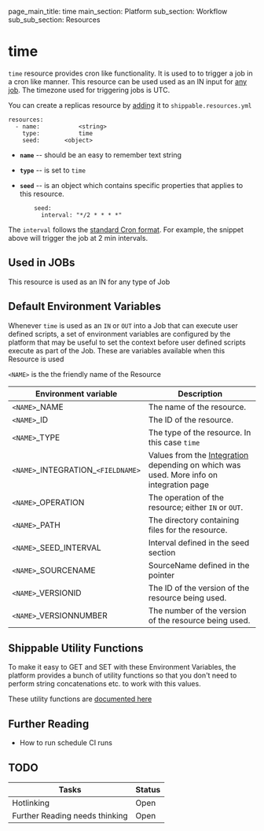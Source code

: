 page_main_title: time
main_section: Platform
sub_section: Workflow
sub_sub_section: Resources


# time
`time` resource provides cron like functionality. It is used to to trigger a job in a cron like manner. This resource can be used used as an IN input for [any job](workflow/job/overview/). The timezone used for triggering jobs is UTC.

You can create a replicas resource by [adding](resources-working-wth#adding) it to `shippable.resources.yml`

```
resources:
  - name: 			<string>
    type: 			time
    seed:		<object>
```

* **`name`** -- should be an easy to remember text string

* **`type`** -- is set to `time`

* **`seed`** -- is an object which contains specific properties that applies to this resource.

	```
		seed:
		  interval: "*/2 * * * *"
	```
The `interval` follows the [standard Cron format](https://en.wikipedia.org/wiki/Cron). For example, the snippet above will trigger the job at 2 min intervals.

## Used in JOBs
This resource is used as an IN for any type of Job

## Default Environment Variables
Whenever `time` is used as an `IN` or `OUT` into a Job that can execute user defined scripts, a set of environment variables are configured by the platform that may be useful to set the context before user defined scripts execute as part of the Job. These are variables available when this Resource is used

`<NAME>` is the the friendly name of the Resource

| Environment variable						| Description                         |
| ------------- 								|------------------------------------ |
| `<NAME>`\_NAME 							| The name of the resource. |
| `<NAME>`\_ID 								| The ID of the resource. |
| `<NAME>`\_TYPE 							| The type of the resource. In this case `time`|
| `<NAME>`\_INTEGRATION\_`<FIELDNAME>`	| Values from the [Integration]() depending on which was used. More info on integration page |
| `<NAME>`\_OPERATION 						| The operation of the resource; either `IN` or `OUT`. |
| `<NAME>`\_PATH 							| The directory containing files for the resource. |
| `<NAME>`\_SEED\_INTERVAL 				| Interval defined in the seed section |
| `<NAME>`\_SOURCENAME    					| SourceName defined in the pointer |
| `<NAME>`\_VERSIONID    					| The ID of the version of the resource being used. |
| `<NAME>`\_VERSIONNUMBER 					| The number of the version of the resource being used. |

## Shippable Utility Functions
To make it easy to GET and SET with these Environment Variables, the platform provides a bunch of utility functions so that you don't need to perform string concatenations etc. to work with this values. 

These utility functions are [documented here]()

## Further Reading
* How to run schedule CI runs

## TODO
| Tasks   |      Status    |
|----------|-------------|
| Hotlinking |  Open |
| Further Reading needs thinking|  Open |